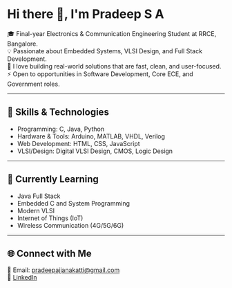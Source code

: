 # **Hi there 👋, I'm Pradeep S A** 

🎓 Final-year Electronics & Communication Engineering Student at RRCE, Bangalore.                              
💡 Passionate about Embedded Systems, VLSI Design, and Full Stack Development.   
🌟 I love building real-world solutions that are fast, clean, and user-focused.  
⚡ Open to opportunities in Software Development, Core ECE, and Government roles.

---

 ## 🔧 Skills & Technologies   

- Programming: C, Java, Python  
- Hardware & Tools: Arduino, MATLAB, VHDL, Verilog  
- Web Development: HTML, CSS, JavaScript  
- VLSI/Design: Digital VLSI Design, CMOS, Logic Design 

---
## 🌱 Currently Learning  
-   Java Full Stack
-   Embedded C and System Programming
-   Modern VLSI
-   Internet of Things (IoT)
-   Wireless Communication (4G/5G/6G)
---
## 🌐 Connect with Me 

📧 Email: pradeepajjanakatti@gmail.com  
🔗 [LinkedIn](https://www.linkedin.com/in/pradeep)
  





